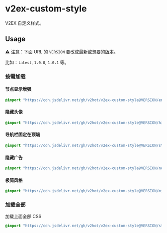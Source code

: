 # v2ex-custom-style

V2EX 自定义样式。

## Usage

⚠️ 注意：下面 URL 的 `VERSION` 要改成最新或想要的[版本](https://github.com/v2hot/v2ex-custom-style/releases)。

比如：`latest`, `1.0.0`, `1.0.1` 等。

### 按需加载

#### 节点显示增强

```css
@import "https://cdn.jsdelivr.net/gh/v2hot/v2ex-custom-style@VERSION/enhance-node-name.css";
```

#### 隐藏头像

```css
@import "https://cdn.jsdelivr.net/gh/v2hot/v2ex-custom-style@VERSION/hide-profile-photo.css";
```

#### 导航栏固定在顶端

```css
@import "https://cdn.jsdelivr.net/gh/v2hot/v2ex-custom-style@VERSION/sticky-header.css";
```

#### 隐藏广告

```css
@import "https://cdn.jsdelivr.net/gh/v2hot/v2ex-custom-style@VERSION/no-ads.css";
```

#### 极简风格

```css
@import "https://cdn.jsdelivr.net/gh/v2hot/v2ex-custom-style@VERSION/minimalist.css";
```

### 加载全部

加载上面全部 CSS

```css
@import "https://cdn.jsdelivr.net/gh/v2hot/v2ex-custom-style@VERSION/style.css";
```
